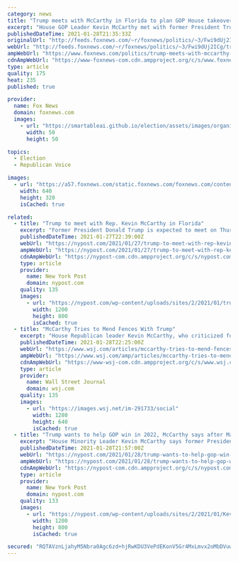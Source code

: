 ```yaml
---
category: news
title: "Trump meets with McCarthy in Florida to plan GOP House takeover in 2022"
excerpt: "House GOP Leader Kevin McCarthy met with former President Trump at Mar-a-lago Thursday where the two agreed to work together on Republicans taking back the House in 2022."
publishedDateTime: 2021-01-28T21:35:33Z
originalUrl: "http://feeds.foxnews.com/~r/foxnews/politics/~3/Fwi9dUj2ICg/trump-meets-with-mccarthy-in-florida-to-plan-gop-house-takeover-in-2022"
webUrl: "http://feeds.foxnews.com/~r/foxnews/politics/~3/Fwi9dUj2ICg/trump-meets-with-mccarthy-in-florida-to-plan-gop-house-takeover-in-2022"
ampWebUrl: "https://www.foxnews.com/politics/trump-meets-with-mccarthy-in-florida-to-plan-gop-house-takeover-in-2022.amp"
cdnAmpWebUrl: "https://www-foxnews-com.cdn.ampproject.org/c/s/www.foxnews.com/politics/trump-meets-with-mccarthy-in-florida-to-plan-gop-house-takeover-in-2022.amp"
type: article
quality: 175
heat: 235
published: true

provider:
  name: Fox News
  domain: foxnews.com
  images:
    - url: "https://smartableai.github.io/election/assets/images/organizations/foxnews.com-50x50.jpg"
      width: 50
      height: 50

topics:
  - Election
  - Republican Voice

images:
  - url: "https://a57.foxnews.com/static.foxnews.com/foxnews.com/content/uploads/2021/01/640/320/Trump-Mccarthy.jpg?ve=1&tl=1"
    width: 640
    height: 320
    isCached: true

related:
  - title: "Trump to meet with Rep. Kevin McCarthy in Florida"
    excerpt: "Former President Donald Trump is expected to meet on Thursday with Republican House Minority Leader Kevin McCarthy, sources confirm to The Post. McCarthy (R-Calif.) was a close Trump ally during"
    publishedDateTime: 2021-01-27T22:39:00Z
    webUrl: "https://nypost.com/2021/01/27/trump-to-meet-with-rep-kevin-mccarthy-in-florida/"
    ampWebUrl: "https://nypost.com/2021/01/27/trump-to-meet-with-rep-kevin-mccarthy-in-florida/amp/"
    cdnAmpWebUrl: "https://nypost-com.cdn.ampproject.org/c/s/nypost.com/2021/01/27/trump-to-meet-with-rep-kevin-mccarthy-in-florida/amp/"
    type: article
    provider:
      name: New York Post
      domain: nypost.com
    quality: 135
    images:
      - url: "https://nypost.com/wp-content/uploads/sites/2/2021/01/trump-mccarthy-meeting.jpg?quality=90&strip=all&w=1200"
        width: 1200
        height: 800
        isCached: true
  - title: "McCarthy Tries to Mend Fences With Trump"
    excerpt: "House Republican leader Kevin McCarthy, who criticized former President Trump over the Capitol riot, discusses 2022 election goals with him in Florida visit."
    publishedDateTime: 2021-01-28T22:25:00Z
    webUrl: "https://www.wsj.com/articles/mccarthy-tries-to-mend-fences-with-trump-11611872037"
    ampWebUrl: "https://www.wsj.com/amp/articles/mccarthy-tries-to-mend-fences-with-trump-11611872037"
    cdnAmpWebUrl: "https://www-wsj-com.cdn.ampproject.org/c/s/www.wsj.com/amp/articles/mccarthy-tries-to-mend-fences-with-trump-11611872037"
    type: article
    provider:
      name: Wall Street Journal
      domain: wsj.com
    quality: 135
    images:
      - url: "https://images.wsj.net/im-291733/social"
        width: 1280
        height: 640
        isCached: true
  - title: "Trump wants to help GOP win in 2022, McCarthy says after Mar-a-Lago meeting"
    excerpt: "House Minority Leader Kevin McCarthy says former President Donald Trump on Thursday committed to helping Republicans retake Congress in 2022. Trump met with McCarthy (R-Calif.) at his Mar-a-Lago"
    publishedDateTime: 2021-01-28T21:57:00Z
    webUrl: "https://nypost.com/2021/01/28/trump-wants-to-help-gop-win-in-2022-after-mar-a-lago-meeting-mccarthy/"
    ampWebUrl: "https://nypost.com/2021/01/28/trump-wants-to-help-gop-win-in-2022-after-mar-a-lago-meeting-mccarthy/amp/"
    cdnAmpWebUrl: "https://nypost-com.cdn.ampproject.org/c/s/nypost.com/2021/01/28/trump-wants-to-help-gop-win-in-2022-after-mar-a-lago-meeting-mccarthy/amp/"
    type: article
    provider:
      name: New York Post
      domain: nypost.com
    quality: 133
    images:
      - url: "https://nypost.com/wp-content/uploads/sites/2/2021/01/KevinMcCarthyTrump.jpg?quality=90&strip=all&w=1200"
        width: 1200
        height: 800
        isCached: true

secured: "RQTAVznLjahyM5Nbra0Agc6zd+hjRwKDU3VePdEKonV5Gr4MxLmvx2oMbDVuw1L7RMCY+9vjPJ+oM9OQKr0exgIruOZl4OW23LmqqZ9vGlJG3DHWMkoLYsc371VJOpKurgs/0IgiLCEhAHhrvRJlEqPYLGKSk5IR+tPk0woikZuxMFwHmrjkVzGHZJeScv9F/w1ioura9VtC4GiM7PHnYyGtTQkRhIvTry2eOu8LEfNKhPVx9wL5e4JBgYYdXWvS7yc2QQTBkmbU5Sppa9gUS1grvLJcIoA36j/rkb3wojLMpajBR66SeaToSLNFs0OaEGgMQbsg72lwgvraJzDVrK5l62We6pT9C8VffPgk5Qo=;ofwHskmtx7RpvF7LX3T+lA=="
---
```



